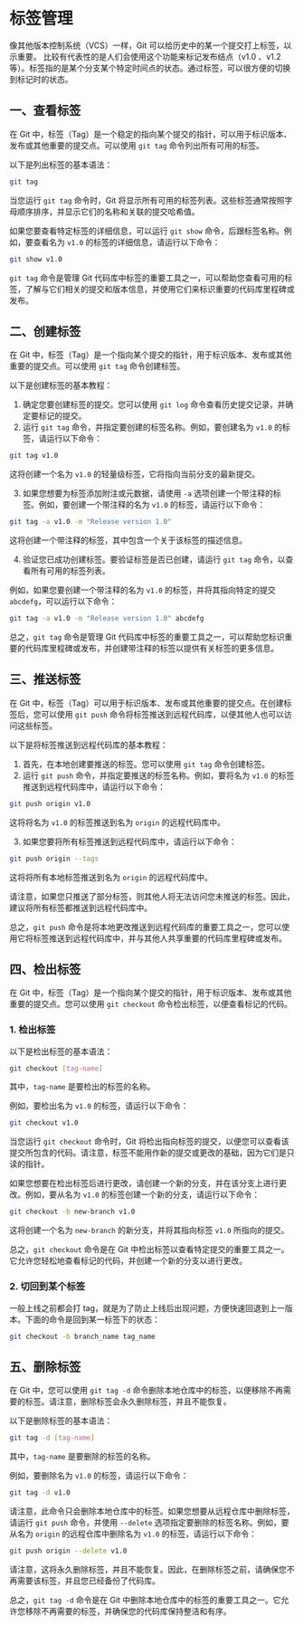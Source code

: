 # 标签管理

像其他版本控制系统（VCS）一样，Git 可以给历史中的某一个提交打上标签，以示重要。 比较有代表性的是人们会使用这个功能来标记发布结点（v1.0 、v1.2等）。标签指的是某个分支某个特定时间点的状态。通过标签，可以很方便的切换到标记时的状态。

## 一、查看标签

在 Git 中，标签（Tag）是一个稳定的指向某个提交的指针，可以用于标识版本、发布或其他重要的提交点。可以使用 `git tag` 命令列出所有可用的标签。

以下是列出标签的基本语法：

```bash
git tag
```

当您运行 `git tag` 命令时，Git 将显示所有可用的标签列表。这些标签通常按照字母顺序排序，并显示它们的名称和关联的提交哈希值。

如果您要查看特定标签的详细信息，可以运行 `git show` 命令，后跟标签名称。例如，要查看名为 `v1.0` 的标签的详细信息，请运行以下命令：

```bash
git show v1.0
```

`git tag` 命令是管理 Git 代码库中标签的重要工具之一，可以帮助您查看可用的标签，了解与它们相关的提交和版本信息，并使用它们来标识重要的代码库里程碑或发布。

## 二、创建标签

在 Git 中，标签（Tag）是一个指向某个提交的指针，用于标识版本、发布或其他重要的提交点。可以使用 `git tag` 命令创建标签。

以下是创建标签的基本教程：

1. 确定您要创建标签的提交。您可以使用 `git log` 命令查看历史提交记录，并确定要标记的提交。
2. 运行 `git tag` 命令，并指定要创建的标签名称。例如，要创建名为 `v1.0` 的标签，请运行以下命令：

```bash
git tag v1.0
```

这将创建一个名为 `v1.0` 的轻量级标签，它将指向当前分支的最新提交。

3. 如果您想要为标签添加附注或元数据，请使用 `-a` 选项创建一个带注释的标签。例如，要创建一个带注释的名为 `v1.0` 的标签，请运行以下命令：

```bash
git tag -a v1.0 -m "Release version 1.0"
```

这将创建一个带注释的标签，其中包含一个关于该标签的描述信息。

4. 验证您已成功创建标签。要验证标签是否已创建，请运行 `git tag` 命令，以查看所有可用的标签列表。

例如，如果您要创建一个带注释的名为 `v1.0` 的标签，并将其指向特定的提交 `abcdefg`，可以运行以下命令：

```bash
git tag -a v1.0 -m "Release version 1.0" abcdefg
```

总之，`git tag` 命令是管理 Git 代码库中标签的重要工具之一，可以帮助您标识重要的代码库里程碑或发布，并创建带注释的标签以提供有关标签的更多信息。

## 三、推送标签

在 Git 中，标签（Tag）可以用于标识版本、发布或其他重要的提交点。在创建标签后，您可以使用 `git push` 命令将标签推送到远程代码库，以便其他人也可以访问这些标签。

以下是将标签推送到远程代码库的基本教程：

1. 首先，在本地创建要推送的标签。您可以使用 `git tag` 命令创建标签。
2. 运行 `git push` 命令，并指定要推送的标签名称。例如，要将名为 `v1.0` 的标签推送到远程代码库中，请运行以下命令：

```bash
git push origin v1.0
```

这将将名为 `v1.0` 的标签推送到名为 `origin` 的远程代码库中。

3. 如果您要将所有标签推送到远程代码库中，请运行以下命令：

```bash
git push origin --tags
```

这将将所有本地标签推送到名为 `origin` 的远程代码库中。

请注意，如果您只推送了部分标签，则其他人将无法访问您未推送的标签。因此，建议将所有标签都推送到远程代码库中。

总之，`git push` 命令是将本地更改推送到远程代码库的重要工具之一，您可以使用它将标签推送到远程代码库中，并与其他人共享重要的代码库里程碑或发布。

## 四、检出标签

在 Git 中，标签（Tag）是一个指向某个提交的指针，用于标识版本、发布或其他重要的提交点。您可以使用 `git checkout` 命令检出标签，以便查看标记的代码。

### 1. 检出标签

以下是检出标签的基本语法：

```bash
git checkout [tag-name]
```

其中，`tag-name` 是要检出的标签的名称。

例如，要检出名为 `v1.0` 的标签，请运行以下命令：

```bash
git checkout v1.0
```

当您运行 `git checkout` 命令时，Git 将检出指向标签的提交，以便您可以查看该提交所包含的代码。请注意，标签不能用作新的提交或更改的基础，因为它们是只读的指针。

如果您想要在检出标签后进行更改，请创建一个新的分支，并在该分支上进行更改。例如，要从名为 `v1.0` 的标签创建一个新的分支，请运行以下命令：

```bash
git checkout -b new-branch v1.0
```

这将创建一个名为 `new-branch` 的新分支，并将其指向标签 `v1.0` 所指向的提交。

总之，`git checkout` 命令是在 Git 中检出标签以查看特定提交的重要工具之一。它允许您轻松地查看标记的代码，并创建一个新的分支以进行更改。

### 2. 切回到某个标签

一般上线之前都会打 tag，就是为了防止上线后出现问题，方便快速回退到上一版本。下面的命令是回到某一标签下的状态：

```bash
git checkout -b branch_name tag_name
```

## 五、删除标签

在 Git 中，您可以使用 `git tag -d` 命令删除本地仓库中的标签，以便移除不再需要的标签。请注意，删除标签会永久删除标签，并且不能恢复。

以下是删除标签的基本语法：

```bash
git tag -d [tag-name]
```

其中，`tag-name` 是要删除的标签的名称。

例如，要删除名为 `v1.0` 的标签，请运行以下命令：

```bash
git tag -d v1.0
```

请注意，此命令只会删除本地仓库中的标签。如果您想要从远程仓库中删除标签，请运行 `git push` 命令，并使用 `--delete` 选项指定要删除的标签名称。例如，要从名为 `origin` 的远程仓库中删除名为 `v1.0` 的标签，请运行以下命令：

```bash
git push origin --delete v1.0
```

请注意，这将永久删除标签，并且不能恢复。因此，在删除标签之前，请确保您不再需要该标签，并且您已经备份了代码库。

总之，`git tag -d` 命令是在 Git 中删除本地仓库中的标签的重要工具之一。它允许您移除不再需要的标签，并确保您的代码库保持整洁和有序。
